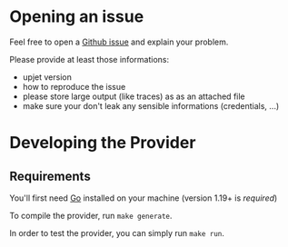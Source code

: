 # Opening an issue

Feel free to open a [Github issue](https://github.com/outscale-vbr/upjet-outscale/issues) and explain your problem.

Please provide at least those informations:
- upjet version
- how to reproduce the issue
- please store large output (like traces) as as an attached file
- make sure your don't leak any sensible informations (credentials, ...)

# Developing the Provider

## Requirements
You'll first need [Go](http://www.golang.org) installed on your machine (version 1.19+ is *required*)

To compile the provider, run `make generate`. 

In order to test the provider, you can simply run `make run`.

